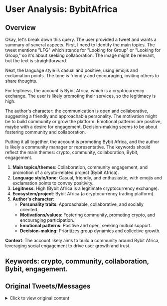 # User Analysis: BybitAfrica

## Overview

<think>
Okay, let's break down this query. The user provided a tweet and wants a summary of several aspects. First, I need to identify the main topics. The tweet mentions "LFG" which stands for "Looking for Group" or "Looking for Group," so it's about seeking collaboration. The image might be relevant, but the text is straightforward.

Next, the language style is casual and positive, using emojis and exclamation points. The tone is friendly and encouraging, inviting others to share thoughts. 

For legitness, the account is Bybit Africa, which is a cryptocurrency exchange. The user is likely promoting their services, so the legitimacy is high. 

The author's character: the communication is open and collaborative, suggesting a friendly and approachable personality. The motivation might be to build community or grow the platform. Emotional patterns are positive, maybe with a desire for engagement. Decision-making seems to be about fostering community and collaboration.

Putting it all together, the account is promoting Bybit Africa, and the author is likely a community manager or representative. The keywords should reflect the main themes: crypto, community, collaboration, Bybit, engagement.
</think>

1. **Main topics/themes**: Collaboration, community engagement, and promotion of a crypto-related project (Bybit Africa).  
2. **Language style/tone**: Casual, friendly, and enthusiastic, with emojis and exclamation points to convey positivity.  
3. **Legitness**: High (Bybit Africa is a legitimate cryptocurrency exchange).  
4. **Ecosystem/project**: Bybit Africa (a cryptocurrency trading platform).  
5. **Author's character**:  
   - **Personality traits**: Approachable, collaborative, and socially oriented.  
   - **Motivations/values**: Fostering community, promoting crypto, and encouraging participation.  
   - **Emotional patterns**: Positive and open, seeking mutual support.  
   - **Decision-making**: Prioritizes group dynamics and collective growth.  

**Context**: The account likely aims to build a community around Bybit Africa, leveraging social engagement to drive user growth and trust.  

**Keywords**: crypto, community, collaboration, Bybit, engagement.
---
## Original Tweets/Messages

<details>
<summary>Click to view original content</summary>

| Type | Content |
|------|---------|
| messages | 🫡 Would love to hear your thoughts.

LFG 🚀 https://t.co/rGnQ80RGSP |

</details>
